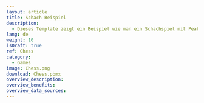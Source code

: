 ```yaml
---
layout: article
title: Schach Beispiel
description: 
  - Dieses Template zeigt ein Beispiel wie man ein Schachspiel mit Peakboard realisieren kann.
lang: de
weight: 10
isDraft: true
ref: Chess
category:
  - Games
image: Chess.png
download: Chess.pbmx
overview_description:
overview_benefits:
overview_data_sources:
---
```

